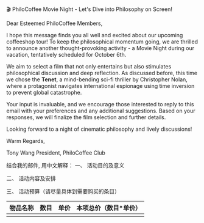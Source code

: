 🎬 PhiloCoffee Movie Night - Let's Dive into Philosophy on Screen!

Dear Esteemed PhiloCoffee Members,

I hope this message finds you all well and excited about our upcoming coffeeshop tour! To keep the philosophical momentum going, we are thrilled to announce another thought-provoking activity - a Movie Night during our vacation, tentatively scheduled for October 6th.

We aim to select a film that not only entertains but also stimulates philosophical discussion and deep reflection. As discussed before, this time we chose the **Tenet**, a mind-bending sci-fi thriller by Christopher Nolan, where a protagonist navigates international espionage using time inversion to prevent global catastrophe.

Your input is invaluable, and we encourage those interested to reply to this email with your preferences and any additional suggestions. Based on your responses, we will finalize the film selection and further details.

Looking forward to a night of cinematic philosophy and lively discussions!

Warm Regards,

Tony Wang
President, PhiloCoffee Club


结合我的邮件, 用中文解释：
一、  活动目的及意义

二、  活动内容及安排

三、  活动预算（请尽量具体到需要购买的条目）

| 物品名称 | 数目 | 单价 | 本项总价（数目*单价） |
| -------- | ---- | ---- | --------------------- |
|          |      |      |                       |